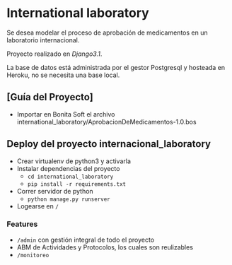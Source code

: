 # International laboratory
Se desea modelar el proceso de aprobación de medicamentos en un laboratorio internacional.

Proyecto realizado en *Django3.1*.

La base de datos está administrada por el gestor Postgresql y hosteada en Heroku, no se necesita una base local.

## [Guía del Proyecto]

+ Importar en Bonita Soft el archivo international_laboratory/AprobacionDeMedicamentos-1.0.bos

## Deploy del proyecto internacional_laboratory

- Crear virtualenv de python3 y activarla
- Instalar dependencias del proyecto
  - `cd international_laboratory`
  - `pip install -r requirements.txt`
- Correr servidor de python
  - `python manage.py runserver`
- Logearse en `/`


### Features

+ `/admin` con gestión integral de todo el proyecto
+ ABM de Actividades y Protocolos, los cuales son reulizables
+ `/monitoreo` 
